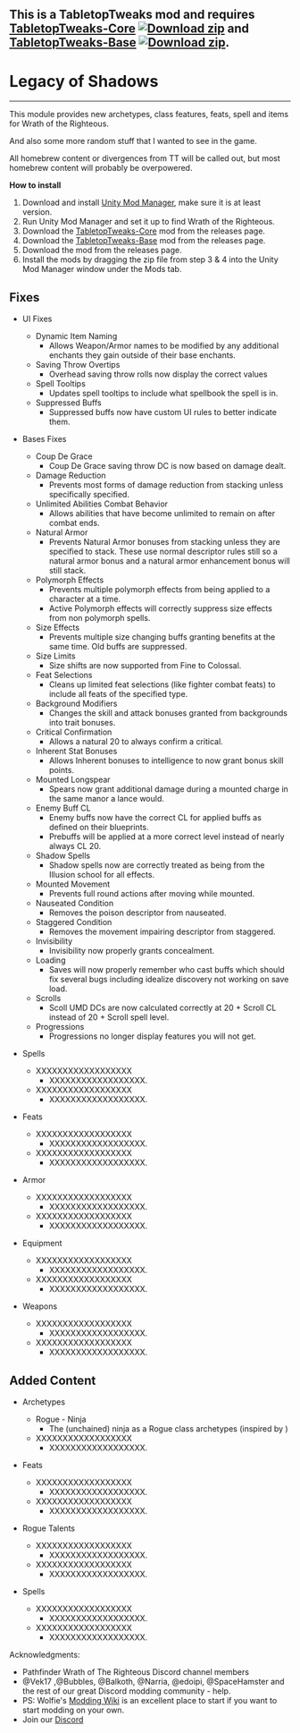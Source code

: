 ## This is a TabletopTweaks mod and requires [TabletopTweaks-Core](https://github.com/Vek17/TabletopTweaks-Core/releases) [![Download zip](https://custom-icon-badges.herokuapp.com/badge/-Download-blue?style=for-the-badge&logo=download&logoColor=white "Download zip")](https://github.com/Vek17/TabletopTweaks-Core/releases/latest/download/TabletopTweaks-Core.zip) and [TabletopTweaks-Base](https://github.com/Vek17/TabletopTweaks-Base/releases) [![Download zip](https://custom-icon-badges.herokuapp.com/badge/-Download-blue?style=for-the-badge&logo=download&logoColor=white "Download zip")](https://github.com/Vek17/TabletopTweaks-Base/releases/latest/download/TabletopTweaks-Base.zip).


# Legacy of Shadows
---

This module provides new archetypes, class features, feats, spell and items for Wrath of the Righteous.

And also some more random stuff that I wanted to see in the game.

All homebrew content or divergences from TT will be called out, but most homebrew content will probably be overpowered.

**How to install**

1. Download and install [Unity Mod Manager](https://github.com/newman55/unity-mod-manager), make sure it is at least version.
2. Run Unity Mod Manager and set it up to find Wrath of the Righteous.
3. Download the [TabletopTweaks-Core](https://github.com/Vek17/TabletopTweaks-Core/releases) mod from the releases page.
4. Download the [TabletopTweaks-Base](https://github.com/Vek17/TabletopTweaks-Base/releases) mod from the releases page.
5. Download the mod from the releases page.
6. Install the mods by dragging the zip file from step 3 & 4 into the Unity Mod Manager window under the Mods tab.

## Fixes
* UI Fixes
    * Dynamic Item Naming
        * Allows Weapon/Armor names to be modified by any additional enchants they gain outside of their base enchants.
    * Saving Throw Overtips
        * Overhead saving throw rolls now display the correct values
    * Spell Tooltips
        * Updates spell tooltips to include what spellbook the spell is in.
    * Suppressed Buffs
        * Suppressed buffs now have custom UI rules to better indicate them.
* Bases Fixes
    * Coup De Grace
        * Coup De Grace saving throw DC is now based on damage dealt.
    * Damage Reduction
        * Prevents most forms of damage reduction from stacking unless specifically specified.
    * Unlimited Abilities Combat Behavior
        * Allows abilities that have become unlimited to remain on after combat ends.
    * Natural Armor
        * Prevents Natural Armor bonuses from stacking unless they are specified to stack. These use normal descriptor rules still so a natural armor bonus and a natural armor enhancement bonus will still stack.
    * Polymorph Effects
        * Prevents multiple polymorph effects from being applied to a character at a time.
        * Active Polymorph effects will correctly suppress size effects from non polymorph spells.
    * Size Effects
        * Prevents multiple size changing buffs granting benefits at the same time. Old buffs are suppressed.
    * Size Limits
        * Size shifts are now supported from Fine to Colossal.
    * Feat Selections
        * Cleans up limited feat selections (like fighter combat feats) to include all feats of the specified type.
    * Background Modifiers
        * Changes the skill and attack bonuses granted from backgrounds into trait bonuses.
    * Critical Confirmation
        * Allows a natural 20 to always confirm a critical.
    * Inherent Stat Bonuses
        * Allows Inherent bonuses to intelligence to now grant bonus skill points.
    * Mounted Longspear
        * Spears now grant additional damage during a mounted charge in the same manor a lance would.
    * Enemy Buff CL
        * Enemy buffs now have the correct CL for applied buffs as defined on their blueprints.
        * Prebuffs will be applied at a more correct level instead of nearly always CL 20.
    * Shadow Spells
        * Shadow spells now are correctly treated as being from the Illusion school for all effects.
    * Mounted Movement
        * Prevents full round actions after moving while mounted.
    * Nauseated Condition
        * Removes the poison descriptor from nauseated.
    * Staggered Condition
        * Removes the movement impairing descriptor from staggered.
    * Invisibility
        * Invisibility now properly grants concealment.
    * Loading
        * Saves will now properly remember who cast buffs which should fix several bugs including idealize discovery not working on save load.
    * Scrolls
        * Scoll UMD DCs are now calculated correctly at 20 + Scroll CL instead of 20 + Scroll spell level.
    * Progressions
        * Progressions no longer display features you will not get.

* Spells
    * XXXXXXXXXXXXXXXXXX
        * XXXXXXXXXXXXXXXXXX.
    * XXXXXXXXXXXXXXXXXX
        * XXXXXXXXXXXXXXXXXX.

* Feats
    * XXXXXXXXXXXXXXXXXX
        * XXXXXXXXXXXXXXXXXX.
    * XXXXXXXXXXXXXXXXXX
        * XXXXXXXXXXXXXXXXXX.

* Armor
    * XXXXXXXXXXXXXXXXXX
        * XXXXXXXXXXXXXXXXXX.
    * XXXXXXXXXXXXXXXXXX
        * XXXXXXXXXXXXXXXXXX.

* Equipment
    * XXXXXXXXXXXXXXXXXX
        * XXXXXXXXXXXXXXXXXX.
    * XXXXXXXXXXXXXXXXXX
        * XXXXXXXXXXXXXXXXXX.

* Weapons
    * XXXXXXXXXXXXXXXXXX
        * XXXXXXXXXXXXXXXXXX.
    * XXXXXXXXXXXXXXXXXX
        * XXXXXXXXXXXXXXXXXX.

## Added Content

* Archetypes
    * Rogue - Ninja
        * The (unchained) ninja as a Rogue class archetypes (inspired by ) 
    * XXXXXXXXXXXXXXXXXX
        * XXXXXXXXXXXXXXXXXX.
    



* Feats
    * XXXXXXXXXXXXXXXXXX
        * XXXXXXXXXXXXXXXXXX.
    * XXXXXXXXXXXXXXXXXX
        * XXXXXXXXXXXXXXXXXX.


* Rogue Talents
    * XXXXXXXXXXXXXXXXXX
        * XXXXXXXXXXXXXXXXXX.
    * XXXXXXXXXXXXXXXXXX
        * XXXXXXXXXXXXXXXXXX.


* Spells
    * XXXXXXXXXXXXXXXXXX
        * XXXXXXXXXXXXXXXXXX.
    * XXXXXXXXXXXXXXXXXX
        * XXXXXXXXXXXXXXXXXX.


Acknowledgments:  

-   Pathfinder Wrath of The Righteous Discord channel members
-   @Vek17 ,@Bubbles, @Balkoth, @Narria, @edoipi, @SpaceHamster and the rest of our great Discord modding community - help.
-   PS: Wolfie's [Modding Wiki](https://github.com/WittleWolfie/OwlcatModdingWiki/wiki) is an excellent place to start if you want to start modding on your own.
-   Join our [Discord](https://discord.com/invite/wotr)
